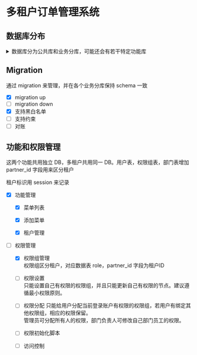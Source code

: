 # 多租户订单管理系统

## 数据库分布

<details>
<summary>数据库分为公共库和业务分库，可能还会有若干特定功能库</summary>

**1 公共库 db** 

用户表  
user  
user_info  

菜单表  
node  

租户表  
partner  

**2 业务分库**

以租户ID分库 oms_partner_xxxx (xxx 为租户ID，固定长度8位，不足左补零) , 保持业务数据隔离  

部门信息表  
department  

权限相关  
role 权限组  
role_node 权限组拥有的权限，建议遵循最小权限原则  
role_user 用户拥有的权限组，建议遵循最小权限原则  
</details>

## Migration

通过 migration 来管理，并在各个业务分库保持 schema 一致  

- [x] migration up
- [ ] migration down
- [x] 支持黑白名单
- [ ] 支持约束
- [ ] 对账

## 功能和权限管理

这两个功能共用独立 DB，多租户共用同一 DB。用户表，权限组表，部门表增加 partner_id 字段用来区分租户

租户标识用 session 来记录

- [x] 功能管理  

  - [x] 菜单列表  

  - [x] 添加菜单

  - [x] 租户管理

- [ ] 权限管理  

  - [x] 权限组管理  
  权限组区分租户，对应数据表 role，partner_id 字段为租户ID

  - [ ] 权限设置  
  只能设置自己有权限的权限组，并且只能更新自己有权限的节点。建议遵循最小权限原则。

  - [ ] 权限分配
  只能给用户分配当前登录账户有权限的权限组，若用户有绑定其他权限组，相应的权限保留。  
  管理员可分配所有人的权限，部门负责人可修改自己部门员工的权限。  
  
  - [ ] 权限初始化脚本
  
  - [ ] 访问控制

